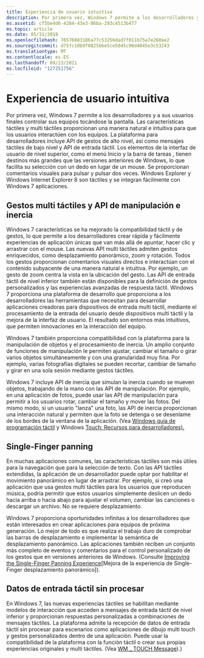 ```yaml
---
title: Experiencia de usuario intuitiva
description: Por primera vez, Windows 7 permite a los desarrolladores y a sus usuarios finales controlar sus equipos tocándose la pantalla.
ms.assetid: cf5be4d6-4284-43e3-86ba-293c4513b477
ms.topic: article
ms.date: 05/31/2018
ms.openlocfilehash: 76576883186a77c53256dad7f011b75a7e260ae2
ms.sourcegitcommit: d75fc10b9f0825bbe5ce5045c90d4045e3c53243
ms.translationtype: MT
ms.contentlocale: es-ES
ms.lasthandoff: 09/13/2021
ms.locfileid: "127251756"
---
```

# <a name="intuitive-user-experience"></a>Experiencia de usuario intuitiva

Por primera vez, Windows 7 permite a los desarrolladores y a sus usuarios finales controlar sus equipos tocándose la pantalla. Las características táctiles y multi táctiles proporcionan una manera natural e intuitiva para que los usuarios interactúen con los equipos. La plataforma para desarrolladores incluye API de gestos de alto nivel, así como mensajes táctiles de bajo nivel y API de entrada táctil. Los elementos de la interfaz  de usuario de nivel superior, como el menú Inicio y la barra de tareas *,* tienen destinos más grandes que las versiones anteriores de Windows, lo que facilita su selección con un dedo en lugar de un mouse. Se proporcionan comentarios visuales para pulsar y pulsar dos veces. Windows Explorer y Windows Internet Explorer 8 son táctiles y se integran fácilmente con Windows 7 aplicaciones.

## <a name="multi-touch-gestures-and-manipulation-and-inertia-apis"></a>Gestos multi táctiles y API de manipulación e inercia

Windows 7 características se ha mejorado la compatibilidad táctil y de gestos, lo que permite a los desarrolladores crear rápida y fácilmente experiencias de aplicación únicas que van más allá de apuntar, hacer clic y arrastrar con el mouse. Las nuevas API multi táctiles admiten gestos enriquecidos, como desplazamiento panorámico, zoom y rotación. Todos los gestos proporcionan comentarios visuales directos e interactúan con el contenido subyacente de una manera natural e intuitiva. Por ejemplo, un gesto de zoom centra la vista en la ubicación del gesto. Las API de entrada táctil de nivel inferior también están disponibles para la definición de gestos personalizados y las experiencias avanzadas de respuesta táctil. Windows 7 proporciona una plataforma de desarrollo que proporciona a los desarrolladores las herramientas que necesitan para desarrollar aplicaciones creadoras para dispositivos de entrada multi táctil, mediante el procesamiento de la entrada del usuario desde dispositivos multi táctil y la mejora de la interfaz de usuario. El resultado son entornos más intuitivos, que permiten innovaciones en la interacción del equipo.

Windows 7 también proporciona compatibilidad con la plataforma para la manipulación de objetos y el procesamiento de inercia. Un amplio conjunto de funciones de manipulación le permiten ajustar, cambiar el tamaño o girar varios objetos simultáneamente y con una granularidad muy fina. Por ejemplo, varias fotografías digitales se pueden recortar, cambiar de tamaño y girar en una sola sesión mediante gestos táctiles.

Windows 7 incluye API de inercia que simulan la inercia cuando se mueven objetos, trabajando de la mano con las API de manipulación. Por ejemplo, en una aplicación de fotos, puede usar las API de manipulación para permitir a los usuarios rotar, cambiar el tamaño y mover las fotos. Del mismo modo, si un usuario "lanza" una foto, las API de inercia proporcionan una interacción natural y permiten que la foto se detenga o se desenlame de los bordes de la ventana de la aplicación. (Vea [Windows guía de programación táctil](../wintouch/programming-guide.md) y Windows [Touch: Recursos para desarrolladores).](https://github.com/microsoft/Windows-classic-samples/tree/master/Samples/Win7Samples/Touch)

## <a name="single-finger-panning"></a>Single-Finger panning

En muchas aplicaciones comunes, las características táctiles son más útiles para la navegación que para la selección de texto. Con las API táctiles extendidas, la aplicación de un desarrollador puede optar por habilitar el movimiento panorámico en lugar de arrastrar. Por ejemplo, si creó una aplicación que usa gestos multi táctiles para los usuarios que reproducen música, podría permitir que estos usuarios simplemente deslicen un dedo hacia arriba o hacia abajo para ajustar el volumen, cambiar las canciones o descargar un archivo. No se requiere desplazamiento.

Windows 7 proporciona oportunidades infinitas a los desarrolladores que están interesados en crear aplicaciones para equipos de próxima generación. Lo mejor de todo es que realiza el trabajo duro de comprobar las barras de desplazamiento e implementar la semántica de desplazamiento panorámico. Las aplicaciones también reciben un conjunto más completo de eventos y comentarios para el control personalizado de los gestos que en versiones anteriores de Windows. (Consulte [Improving the Single-Finger Panning Experience](../wintouch/improving-the-single-finger-panning-experience.md)[Mejora de la experiencia de Single-Finger desplazamiento panorámico]).

## <a name="raw-touch-input-data"></a>Datos de entrada táctil sin procesar

En Windows 7, las nuevas experiencias táctiles se habilitan mediante modelos de interacción que acceden a mensajes de entrada táctil de nivel inferior y proporcionan respuestas personalizadas a combinaciones de mensajes táctiles. La plataforma admite la recepción de datos de entrada táctil sin procesar para escenarios como aplicaciones de dibujo multi touch y gestos personalizados dentro de una aplicación. Puede usar la compatibilidad de la plataforma con la función táctil o crear sus propias experiencias originales y multi táctiles. (Vea [WM \_ TOUCH Message](../wintouch/wm-touchdown.md)).)

 

 